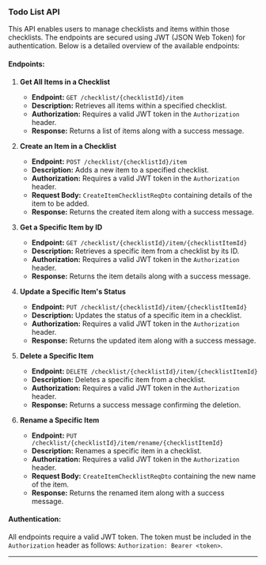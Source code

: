 ### Todo List API

This API enables users to manage checklists and items within those checklists. The endpoints are secured using JWT (JSON Web Token) for authentication. Below is a detailed overview of the available endpoints:

#### Endpoints:

1. **Get All Items in a Checklist**
   - **Endpoint:** `GET /checklist/{checklistId}/item`
   - **Description:** Retrieves all items within a specified checklist.
   - **Authorization:** Requires a valid JWT token in the `Authorization` header.
   - **Response:** Returns a list of items along with a success message.

2. **Create an Item in a Checklist**
   - **Endpoint:** `POST /checklist/{checklistId}/item`
   - **Description:** Adds a new item to a specified checklist.
   - **Authorization:** Requires a valid JWT token in the `Authorization` header.
   - **Request Body:** `CreateItemChecklistReqDto` containing details of the item to be added.
   - **Response:** Returns the created item along with a success message.

3. **Get a Specific Item by ID**
   - **Endpoint:** `GET /checklist/{checklistId}/item/{checklistItemId}`
   - **Description:** Retrieves a specific item from a checklist by its ID.
   - **Authorization:** Requires a valid JWT token in the `Authorization` header.
   - **Response:** Returns the item details along with a success message.

4. **Update a Specific Item's Status**
   - **Endpoint:** `PUT /checklist/{checklistId}/item/{checklistItemId}`
   - **Description:** Updates the status of a specific item in a checklist.
   - **Authorization:** Requires a valid JWT token in the `Authorization` header.
   - **Response:** Returns the updated item along with a success message.

5. **Delete a Specific Item**
   - **Endpoint:** `DELETE /checklist/{checklistId}/item/{checklistItemId}`
   - **Description:** Deletes a specific item from a checklist.
   - **Authorization:** Requires a valid JWT token in the `Authorization` header.
   - **Response:** Returns a success message confirming the deletion.

6. **Rename a Specific Item**
   - **Endpoint:** `PUT /checklist/{checklistId}/item/rename/{checklistItemId}`
   - **Description:** Renames a specific item in a checklist.
   - **Authorization:** Requires a valid JWT token in the `Authorization` header.
   - **Request Body:** `CreateItemChecklistReqDto` containing the new name of the item.
   - **Response:** Returns the renamed item along with a success message.

#### Authentication:
All endpoints require a valid JWT token. The token must be included in the `Authorization` header as follows: `Authorization: Bearer <token>`.

---
